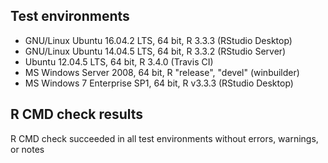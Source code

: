 ## Test environments

* GNU/Linux Ubuntu 16.04.2 LTS, 64 bit, R 3.3.3 (RStudio Desktop)
* GNU/Linux Ubuntu 14.04.5 LTS, 64 bit, R 3.3.2 (RStudio Server)
* Ubuntu 12.04.5 LTS, 64 bit, R 3.4.0 (Travis CI)
* MS Windows Server 2008, 64 bit, R "release", "devel" (winbuilder)
* MS Windows 7 Enterprise SP1, 64 bit, R v3.3.3 (RStudio Desktop)

## R CMD check results
R CMD check succeeded in all test environments without errors, warnings, or notes
